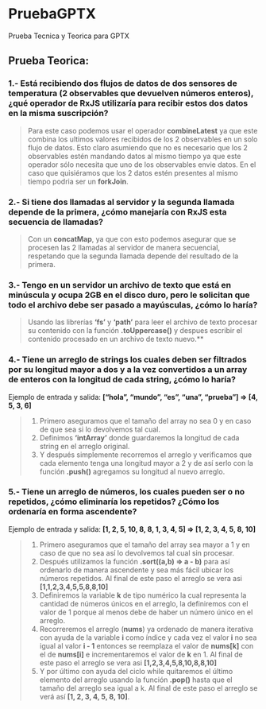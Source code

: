 # PruebaGPTX
Prueba Tecnica y Teorica para GPTX

## Prueba Teorica:

### 1.- Está recibiendo dos flujos de datos de dos sensores de temperatura (2 observables que devuelven números enteros), ¿qué operador de RxJS utilizaría para recibir estos dos datos en la misma suscripción?
>Para este caso podemos usar el operador **combineLatest** ya que este combina los ultimos valores recibidos de los 2 observables en un solo flujo de datos. Esto claro asumiendo que no es necesario que los 2 observables estén mandando datos al mismo tiempo ya que este operador sólo necesita que uno de los observables envie datos. En el caso que quisiéramos que los 2 datos estén presentes al mismo tiempo podria ser un **forkJoin**.

### 2.- Si tiene dos llamadas al servidor y la segunda llamada depende de la primera, ¿cómo manejaría con RxJS esta secuencia de llamadas?
>Con un **concatMap**, ya que con esto podemos asegurar que se procesen las 2 llamadas al servidor de manera secuencial, respetando que la segunda llamada depende del resultado de la primera.

### 3.- Tengo en un servidor un archivo de texto que está en minúscula y ocupa 2GB en el disco duro, pero le solicitan que todo el archivo debe ser pasado a mayúsculas, ¿cómo lo haría?
>Usando las librerías **‘fs’** y **‘path’** para leer el archivo de texto procesar su contenido con la función **.toUppercase()** y despues escribir el contenido procesado en un archivo de texto nuevo.**

### 4.- Tiene un arreglo de strings los cuales deben ser filtrados por su longitud mayor a dos y a la vez convertidos a un array de enteros con la longitud de cada string, ¿cómo lo haría? 
Ejemplo de entrada y salida: 
**[“hola”, “mundo”, “es”, “una”, “prueba”] => [4, 5, 3, 6]**
>1.  Primero aseguramos que el tamaño del array no sea 0 y en caso de que sea si lo devolvemos tal cual.  
>2.  Definimos **‘intArray’** donde guardaremos la longitud de cada string en el arreglo original.    
>3.  Y después simplemente recorremos el arreglo y verificamos que cada elemento tenga una longitud mayor a 2 y de así serlo con la función **.push()** agregamos su longitud al nuevo arreglo.

### 5.- Tiene un arreglo de números, los cuales pueden ser o no repetidos, ¿cómo eliminaría los repetidos? ¿Cómo los ordenaría en forma ascendente?
 Ejemplo de entrada y salida: 
 **[1, 2, 5, 10, 8, 8, 1, 3, 4, 5] => [1, 2, 3, 4, 5, 8, 10]**
 >1.  Primero aseguramos que el tamaño del array sea mayor a 1 y en caso de que no sea así lo devolvemos tal cual sin procesar.
>2.  Después utilizamos la función **.sort((a,b) => a - b)** para así ordenarlo de manera ascendente y sea más fácil ubicar los números repetidos. Al final de este paso el arreglo se vera asi **[1,1,2,3,4,5,5,8,8,10]**
>3.  Definiremos la variable **k** de tipo numérico la cual representa la cantidad de números únicos en el arreglo, la definiremos con el valor de 1 porque al menos debe de haber un número único en el arreglo.
>4.  Recorreremos el arreglo (**nums**) ya ordenado de manera iterativa con ayuda de la variable **i** como índice y cada vez el valor **i** no sea igual al valor **i - 1** entonces se reemplaza el valor de **nums[k]** con el de **nums[i]** e incrementaremos el valor de **k** en 1. Al final de este paso el arreglo se vera asi **[1,2,3,4,5,8,10,8,8,10]**
>5.  Y por último con ayuda del ciclo while quitaremos el último elemento del arreglo usando la función **.pop()** hasta que el tamaño del arreglo sea igual a k. Al final de este paso el arreglo se verá así **[1, 2, 3, 4, 5, 8, 10]**.